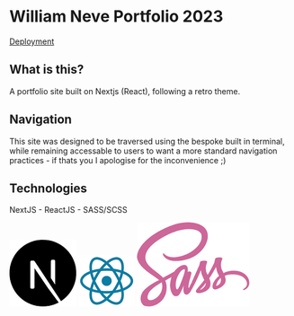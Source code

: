 # William Neve Portfolio 2023
[Deployment](https://portfolio-v2-ten-mu.vercel.app/)

## What is this?
A portfolio site built on Nextjs (React), following a retro theme.

## Navigation
This site was designed to be traversed using the bespoke built in terminal, while remaining accessable to users to want a more standard navigation practices - if thats you I apologise for the inconvenience ;\)

## Technologies
NextJS - ReactJS - SASS/SCSS

![next-js logo](./nextjs.jpg)
![react-js logo](./react.jpg)
![sass logo](./sass.jpg)

